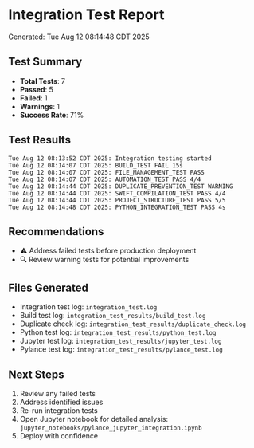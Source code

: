 # Integration Test Report
Generated: Tue Aug 12 08:14:48 CDT 2025

## Test Summary
- **Total Tests**: 7
- **Passed**: 5
- **Failed**: 1
- **Warnings**: 1
- **Success Rate**: 71%

## Test Results
```
Tue Aug 12 08:13:52 CDT 2025: Integration testing started
Tue Aug 12 08:14:07 CDT 2025: BUILD_TEST FAIL 15s
Tue Aug 12 08:14:07 CDT 2025: FILE_MANAGEMENT_TEST PASS
Tue Aug 12 08:14:07 CDT 2025: AUTOMATION_TEST PASS 4/4
Tue Aug 12 08:14:44 CDT 2025: DUPLICATE_PREVENTION_TEST WARNING
Tue Aug 12 08:14:44 CDT 2025: SWIFT_COMPILATION_TEST PASS 4/4
Tue Aug 12 08:14:44 CDT 2025: PROJECT_STRUCTURE_TEST PASS 5/5
Tue Aug 12 08:14:48 CDT 2025: PYTHON_INTEGRATION_TEST PASS 4s
```

## Recommendations
- ⚠️ Address failed tests before production deployment
- 🔍 Review warning tests for potential improvements

## Files Generated
- Integration test log: `integration_test.log`
- Build test log: `integration_test_results/build_test.log`
- Duplicate check log: `integration_test_results/duplicate_check.log`
- Python test log: `integration_test_results/python_test.log`
- Jupyter test log: `integration_test_results/jupyter_test.log`
- Pylance test log: `integration_test_results/pylance_test.log`

## Next Steps
1. Review any failed tests
2. Address identified issues
3. Re-run integration tests
4. Open Jupyter notebook for detailed analysis: `jupyter_notebooks/pylance_jupyter_integration.ipynb`
5. Deploy with confidence
